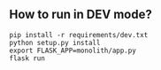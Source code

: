 ## How to run in DEV mode?
    pip install -r requirements/dev.txt
    python setup.py install
    export FLASK_APP=monolith/app.py 
    flask run